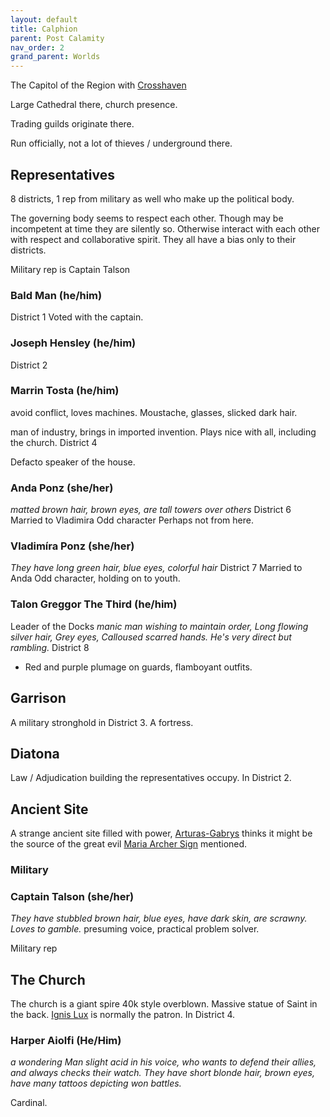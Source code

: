 ```yaml
---
layout: default
title: Calphion
parent: Post Calamity
nav_order: 2
grand_parent: Worlds
---
```

The Capitol of the Region with [Crosshaven](Crosshaven)

Large Cathedral there, church presence.

Trading guilds originate there.

Run officially, not a lot of thieves / underground there.

## Representatives
8 districts, 1 rep from military as well who make up the political body.

The governing body seems to respect each other. Though may be incompetent at time they are silently so. Otherwise interact with each other with respect and collaborative spirit. They all have a bias only to their districts.

Military rep is Captain Talson

### Bald Man (he/him)
District 1
Voted with the captain.

### Joseph Hensley (he/him)
District 2

### Marrin Tosta (he/him)
avoid conflict, loves machines. Moustache, glasses, slicked dark hair. 

man of industry, brings in imported invention. Plays nice with all, including the church.
District 4

Defacto speaker of the house.

### Anda Ponz (she/her)
*matted brown hair, brown eyes, are tall towers over others*
District 6
Married to Vladimira
Odd character
Perhaps not from here.
### Vladimíra Ponz (she/her)
*They have long green hair, blue eyes, colorful hair*
District 7
Married to Anda
Odd character, holding on to youth.

### Talon Greggor The Third (he/him)
Leader of the Docks
*manic man wishing to maintain order, Long flowing silver hair, Grey eyes, Calloused scarred hands. He's very direct but rambling.*
District 8

* Red and purple plumage on guards, flamboyant outfits.

## Garrison
A military stronghold in District 3. A fortress.

## Diatona
Law / Adjudication building the representatives occupy. In District 2.
## Ancient Site
A strange ancient site filled with power, [Arturas-Gabrys](Game/Worlds/Post-Calamity/Arturas-Gabrys) thinks it might be the source of the great evil [Maria Archer Sign](Game/Worlds/Post-Calamity/Zinatu#Maria%20Archer%20Sign) mentioned.

### Military
### Captain Talson (she/her)
*They have stubbled brown hair, blue eyes, have dark skin, are scrawny. Loves to gamble.* 
presuming voice, practical problem solver.

Military rep


## The Church

The church is a giant spire 40k style overblown. Massive statue of Saint in the back. [Ignis Lux](Game/Worlds/Post-Calamity/Alexander-Aurelius#Ignis%20Lux) is normally the patron. In District 4. 
### Harper Aiolfi (He/Him)
*a wondering Man slight acid in his voice, who wants to defend their allies, and always checks their watch. They have short blonde hair, brown eyes, have many tattoos depicting won battles.*

Cardinal.

